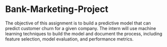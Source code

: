 # Bank-Marketing-Project
The objective of this assignment is to build a predictive model that can predict customer churn for a given company. The intern will use machine learning techniques to build the model and document the process, including feature selection, model evaluation, and performance metrics.
